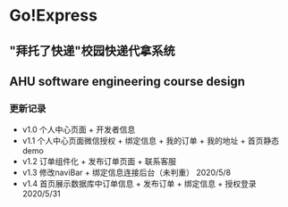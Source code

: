 # Go!Express
## "拜托了快递"校园快递代拿系统
## AHU software engineering course design

### 更新记录
- v1.0 个人中心页面 + 开发者信息
- v1.1 个人中心页面微信授权 + 绑定信息 + 我的订单 + 我的地址 + 首页静态demo
- v1.2 订单组件化 + 发布订单页面 + 联系客服
- v1.3 修改naviBar + 绑定信息连接后台（未判重） 2020/5/8
- v1.4 首页展示数据库中订单信息 + 发布订单 + 绑定信息 + 授权登录 2020/5/31